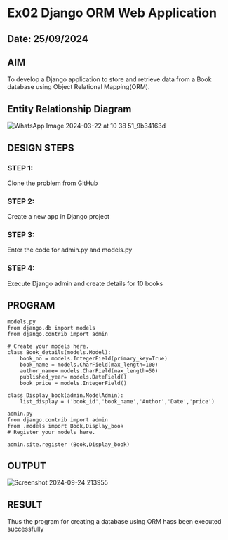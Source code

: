 # Ex02 Django ORM Web Application
## Date: 25/09/2024

## AIM
To develop a Django application to store and retrieve data from a Book database using Object Relational Mapping(ORM).

## Entity Relationship Diagram
![WhatsApp Image 2024-03-22 at 10 38 51_9b34163d](https://github.com/Rohanjeyachandiran/ORM/assets/161102491/aa07dfcb-5b74-48b8-9795-316c7ef56006)



## DESIGN STEPS

### STEP 1:
Clone the problem from GitHub

### STEP 2:
Create a new app in Django project

### STEP 3:
Enter the code for admin.py and models.py

### STEP 4:
Execute Django admin and create details for 10 books

## PROGRAM
```
models.py
from django.db import models
from django.contrib import admin

# Create your models here.
class Book_details(models.Model):
    book_no = models.IntegerField(primary_key=True)
    book_name = models.CharField(max_length=100)
    author_name= models.CharField(max_length=50)
    published_year= models.DateField()
    book_price = models.IntegerField()

class Display_book(admin.ModelAdmin):
    list_display = ('book_id','book_name','Author','Date','price')

admin.py
from django.contrib import admin
from .models import Book,Display_book
# Register your models here.

admin.site.register (Book,Display_book)
```

## OUTPUT
 ![Screenshot 2024-09-24 213955](https://github.com/user-attachments/assets/14938316-1183-4be1-af93-92d23e459f7e)



## RESULT
Thus the program for creating a database using ORM hass been executed successfully

